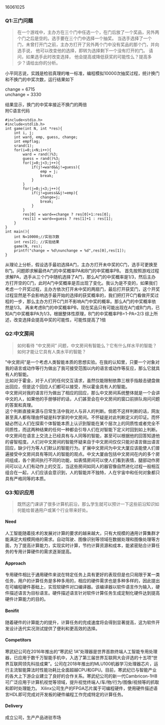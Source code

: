 16061025
### **Q1:三门问题**
>在一个游戏中，主办方在三个门中任选一个，在门后放了一个奖品，另外两个门之后是空的。选手要在三个门中选择一个抽奖。 当选手选择了一个门，未曾打开门之前，主办方打开了另外两个门中没有奖品的那个门，并向选手说， 他可以改变他的选择，即转为选择剩下一个没有打开的门。 请问，如果选手此时改变选择， 他会提高或降低获奖的可能性么？提高多少？请给出你的分析。

小平同志说，实践是检验真理的唯一标准，编程模拟10000次抽奖过程，统计换门和不换门的中奖次数，运行结果如下

change = 6715  
unchange = 3330

结果显示，换门的中奖率接近不换门的两倍  
附C语言代码
```
#include<stdio.h>
#include<stdlib.h>
int game(int N, int *res){
	int i, j;
	int ward, emp, guess, change;
	int empflag;
	srand(1);
	for(i=0;i<N;i++){
		ward = rand()%3;
		guess = rand()%3;
		for(j=0;j<3;j++){
			if(j!=ward&&j!=guess){
				emp = j;
				break;
			}
		}
		for(j=0;j<3;j++){
			if(j!=guess&&j!=emp){
				change=j;
				break;
			}
		}
		res[0] = ward==change ? res[0]+1:res[0];	
		res[1] = ward==guess ? res[1]+1 : res[1];	
	}
}
int main(){
	int N=10000;//实验次数 
	int res[2]; //实验结果 
	game(N, res); 
	printf("change = %d\nunchange = %d",res[0],res[1]);
}
```
从理论上分析，假设选手最初选择A门，主办方打开未中奖的C门，选手可更换至B门。问题即求解最终A门的中奖概率PA和B门的中奖概率PB。
首先按照游戏过程求解PA，选手从三个门中随机选择了A门，那么A门的中奖概率是1/3，然后主办方打开空的C门，此时A门中奖概率是否出现了变化。我认为是不变的，如果我们考虑一个开奖过程，主办方依次打开未中奖的两扇门，最后打开获奖门，这个开奖过程显然是不会影响选手最开始的选择的获奖概率的，我们把打开C门看做开奖过程的一步，那么主办方打开C门并不影响A门中奖的概率。那么A门的中奖概率依然是1/3。
再来考虑B门的中奖概率PB，现在奖品只有可能出现在A门或B门内，已知A门中奖概率PA为1/3，根据整体性原理，B门的中奖概率PB=1-PA=2/3
综上所述，改变选择会提高中奖的可能性，可能性提高了1倍
### **Q2:中文房间**
>如何看待 “中文房间” 问题，中文房间有智能么？它有什么样水平的智能？如何才能让它具有人类水平的智能？

"中文房间"是一个考虑人类智能本质的思想实验。在我的认知里，只要一个对象对我的语言或动作等行为做出了我可接受范围以内的语言或动作等反应，那么它就具有人的智能。  
比如对于霍金，对于人们的任何交互请求，虽然仅能限制依靠三根手指敲击键盘做出回应，但是这个回应人们都可以接受，所以霍金具有人的智能。  
中文房间对我的语言行为做出了相应的回应，那么中文房间系统整体就是一个会讲中文的人，如果他的手册够好的话，人们甚至会在中文房间的窗口前排队询问问题的答案和真理。  
这个判断直接来源与日常生活中我对人与非人的判断。倘若不这样判断的话，网友甚至真人都有理由怀疑是科学家的中文房间。不怀疑是对此判断定义的印证。而怀疑必然让人们在探索个体智能本质上认识到智能在某个层次上的同质性或者完全不同质性，而这两种结果的任何一种都会引导人们在对智能下定义时回到如上判断。  
中文房间在语言上交流上已经具有与人同等的智能，甚至可以根据他的回答知道他的睿智程度。人们对中文房间的智能怀疑来自于中文房间仅仅只能对语言做出语言回应，缺少行为等人们默认的智能行为。扩展中文房间为中文大厦应该能使人们普遍接受中文房间具有等同人的智能的观点。中文大厦由包括中文房间在内的多个房间组成，各个房间执行不同的功能，如表情房间可以使人们看到表情，腿部动作房间可以让人们有动作上的交互，当这些房间如同人的器官像自然进化过程一般相互组合在一起，人们应该会意识到，人的智能并不独特，人在宇宙中和任何对象都只具有严格同等的本质。
### **Q3:知识应用**
>既然这门课讲了很多计算机前沿，那么学生就可以预计一下这些前沿知识如何能给普通用户或某个行业带来好处。 

#### **Need** 
人工智能随着技术的发展对计算的要求的越来越大，只有大规模的通用计算集群才能满足大规模网络的需求。自动驾驶、图像识别等领域在数据处理和图像处理等方面，为了提高计算能力，实现实时计算，节约计算资源和成本，能紧密贴合计算任务的专用计算硬件的需求逐渐提高。
#### **Approach** 
专用硬件相比于通用硬件来说在特定任务上具有更好的表现但是也只局限于某一类任务，用户的计算任务是多种多用的，相应的硬件需求也是多种多样的，因此提出在可编程硬件基础上，实现软硬件对口编译器。该编译器以软件语言作为输入，硬件描述语言为目标语言。硬件描述语言针对软件计算任务生成定制化硬件达到提高硬件计算能力的目的。
#### **Benifit**
随着硬件的计算能力的提升，计算任务的完成速度将会得到显著提高，这为软件开发设计迭代实况测试提供了便利和更高效的选择。
#### **Competitors** 
寒武纪公司在2016年推出的“寒武纪 1A”处理器是世界首款终端人工智能专用处理器，已应用于数千万智能手机中，入选了第三届世界互联网大会评选的十五项“世界互联网领先科技成果”。公司在2018年推出的MLU100机器学习处理器芯片，运行主流智能算法时性能功耗比全面超越CPU和GPU。目前，寒武纪已与智能产业的各大上下游企业建立了良好的合作关系。寒武纪公司的新一代Cambricon-1H8可广泛应用于计算机视觉等领域，提升视觉终端人/车/物/行为/图像/视频等的抓取和即时处理能力。
	Xilinx公司生产的FPGA芯片属于可编程硬件，使用硬件描述语言HDL即可完成对开发板的硬件编程工作完成特定的计算任务。
#### **Delivery** 
成立公司，生产产品进驻市场
